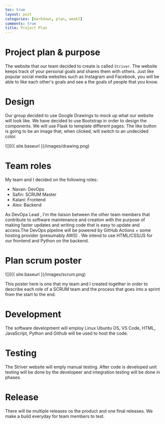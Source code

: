 ```yaml
---
toc: true
layout: post
categories: [markdown, plan, week7]
comments: true
title: Project Plan
---
```


# Project plan & purpose

The website that our team decided to create is called `Striver`. The website keeps track of your personal goals and shares them with others. Just like popular social media websites such as Instagram and Facebook, you will be able to like each other's goals and see a the goals of people that you know.

# Design

Our group decided to use Google Drawings to mock up what our website will look like. We have decided to use Bootstrap in order to design the components. We will use Flask to template different pages. The like button is going to be an image that, when clicked, will switch to an undecided color.

![]({{ site.baseurl }}/images/drawing.png)

# Team roles

My team and I decided on the following roles:

- Navan: DevOps
- Safin: SCRUM Master
- Kalani: Frontend
- Alex: Backend


As DevOps Lead , I'm the liaison between the other team members that contribute to software maintenance and creation with the purpose of making faster updates and writing code that is easy to update and access.The DevOps pipeline will be powered by GitHub Actions + some hosting provider (presumably AWS) . We intend to use HTML/CSS/JS for our frontend and Python on the backend. 

# Plan scrum poster

![]({{ site.baseurl }}/images/scrum.png)

This poster here is one that my team and I created together in order to describe each role of a SCRUM team and the process that goes into a sprint from the start to the end.

# Development 
The software development will employ Linux Ubuntu OS, VS Code, HTML, JavaScript, Python and Github will be used to host the code. 

# Testing
The Striver website will emply manual testing. After code is developed unit testing will be done by the developeer and integration testing will be done in phases.

# Release
There will be multiple releases os the product and one final releases. We make a build everyday for team members to test. 

